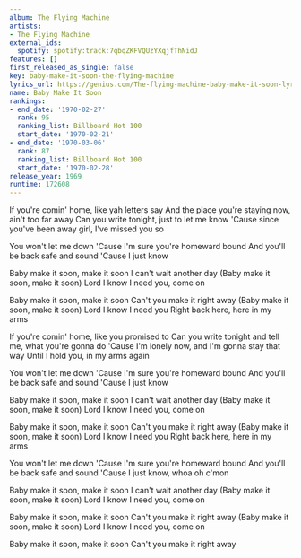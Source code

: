 ```yaml
---
album: The Flying Machine
artists:
- The Flying Machine
external_ids:
  spotify: spotify:track:7qbqZKFVQUzYXqjfThNidJ
features: []
first_released_as_single: false
key: baby-make-it-soon-the-flying-machine
lyrics_url: https://genius.com/The-flying-machine-baby-make-it-soon-lyrics
name: Baby Make It Soon
rankings:
- end_date: '1970-02-27'
  rank: 95
  ranking_list: Billboard Hot 100
  start_date: '1970-02-21'
- end_date: '1970-03-06'
  rank: 87
  ranking_list: Billboard Hot 100
  start_date: '1970-02-28'
release_year: 1969
runtime: 172608
---
```

If you're comin' home, like yah letters say
And the place you're staying now, ain't too far away
Can you write tonight, just to let me know
'Cause since you've been away girl, I've missed you so

You won't let me down
'Cause I'm sure you're homeward bound
And you'll be back safe and sound
'Cause I just know

Baby make it soon, make it soon
I can't wait another day
(Baby make it soon, make it soon)
Lord I know I need you, come on

Baby make it soon, make it soon
Can't you make it right away
(Baby make it soon, make it soon)
Lord I know I need you
Right back here, here in my arms

If you're comin' home, like you promised to
Can you write tonight and tell me, what you're gonna do
'Cause I'm lonely now, and I'm gonna stay that way
Until I hold you, in my arms again

You won't let me down
'Cause I'm sure you're homeward bound
And you'll be back safe and sound
'Cause I just know

Baby make it soon, make it soon
I can't wait another day
(Baby make it soon, make it soon)
Lord I know I need you, come on

Baby make it soon, make it soon
Can't you make it right away
(Baby make it soon, make it soon)
Lord I know I need you
Right back here, here in my arms

You won't let me down
'Cause I'm sure you're homeward bound
And you'll be back safe and sound
'Cause I just know, whoa oh c'mon

Baby make it soon, make it soon
I can't wait another day
(Baby make it soon, make it soon)
Lord I know I need you, come on

Baby make it soon, make it soon
Can't you make it right away
(Baby make it soon, make it soon)
Lord I know I need you, come on

Baby make it soon, make it soon
Can't you make it right away
